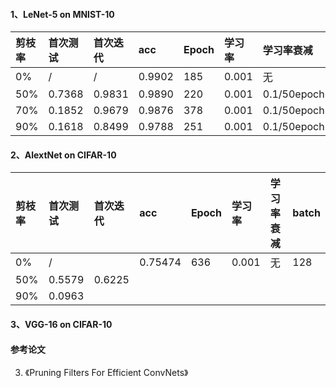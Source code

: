 #### 1、LeNet-5 on MNIST-10
|剪枝率|首次测试|首次迭代|acc      |Epoch|学习率|学习率衰减|batch|
|:-----|:-------|:------|:-------|:------|:-----|:--------|:---------|
|0%    |/       |/      |0.9902  |185    | 0.001|无       |256|
|50%   |0.7368  |0.9831 |0.9890  |220    |0.001 |0.1/50epoch|128|
|70%   |0.1852  |0.9679 |0.9876  |378    |0.001 |0.1/50epoch|128|
|90%   |0.1618  |0.8499 |0.9788  |251    |0.001 |0.1/50epoch|128|

#### 2、AlextNet on CIFAR-10
|剪枝率|首次测试|首次迭代|acc|Epoch|学习率|学习率衰减|batch|
|:-----|:-------|:------|:-------|:------|:-----|:--------|:---------|
|0%    |/       |       |0.75474 |636    | 0.001|无       |128       | 
|50%   |0.5579  |0.6225 |
|90%   |0.0963  |


#### 3、VGG-16 on CIFAR-10

#### 参考论文
3. 《Pruning Filters For Efficient ConvNets》
